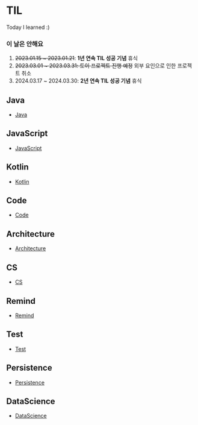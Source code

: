 # TIL
Today I learned :)

### 이 날은 안해요
1. ~~2023.01.15 ~ 2023.01.21~~: **1년 연속 TIL 성공 기념** 휴식
2. ~~2023.03.01 ~ 2023.03.31: 토이 프로젝트 진행 예정~~ 외부 요인으로 인한 프로젝트 취소
3. 2024.03.17 ~ 2024.03.30: **2년 연속 TIL 성공 기념** 휴식

## Java
* [Java](https://github.com/injuk/TIL/blob/master/Java/Java.md)

## JavaScript
* [JavaScript](https://github.com/injuk/TIL/blob/master/JavaScript/JavaScript.md)

## Kotlin
* [Kotlin](https://github.com/injuk/TIL/blob/master/Kotlin/Kotlin.md)

## Code
* [Code](https://github.com/injuk/TIL/blob/master/Code/Code.md)

## Architecture
* [Architecture](https://github.com/injuk/TIL/blob/master/Architecture/Architecture.md)

## CS
* [CS](https://github.com/injuk/TIL/blob/master/CS/CS.md)

## Remind
* [Remind](https://github.com/injuk/TIL/blob/master/Remind/Remind.md)

## Test
* [Test](https://github.com/injuk/TIL/blob/master/Test/Test.md)

## Persistence
* [Persistence](https://github.com/injuk/TIL/blob/master/Persistence/Persistence.md)

## DataScience
* [DataScience](https://github.com/injuk/TIL/blob/master/DataScience/DataScience.md)
